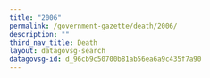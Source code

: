 ```yaml
---
title: "2006"
permalink: /government-gazette/death/2006/
description: ""
third_nav_title: Death
layout: datagovsg-search
datagovsg-id: d_96cb9c50700b81ab56ea6a9c435f7a90
---
```

